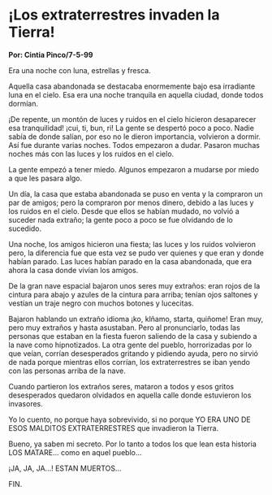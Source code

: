 # ¡Los extraterrestres invaden la Tierra!

**Por: Cintia Pinco/7-5-99**

Era una noche con luna, estrellas y fresca.

Aquella casa abandonada se destacaba enormemente bajo esa irradiante
luna en el cielo. Esa era una noche tranquila en aquella ciudad, donde
todos dormían.

¡De repente, un montón de luces y ruidos en el cielo hicieron
desaparecer esa tranquilidad! ¡cui, ti, bun, ri! La gente se despertó
poco a poco. Nadie sabía de donde salían, por eso no le dieron
importancia, volvieron a dormir. Así fue durante varias noches. Todos
empezaron a dudar. Pasaron muchas noches más con las luces y los ruidos
en el cielo.

La gente empezó a tener miedo. Algunos empezaron a mudarse por miedo a
que les pasara algo.

Un día, la casa que estaba abandonada se puso en venta y la compraron
un par de amigos; pero la compraron por menos dinero, debido a las
luces y los ruidos en el cielo. Desde que ellos se habían mudado, no
volvió a suceder nada extraño; la gente poco a poco se fue olvidando de
lo sucedido.

Una noche, los amigos hicieron una fiesta; las luces y los ruidos
volvieron pero, la diferencia fue que esta vez se pudo ver quienes y
que eran y donde habían parado. Las luces habían parado en la casa
abandonada, que era ahora la casa donde vivían los amigos.

De la gran nave espacial bajaron unos seres muy extraños: eran rojos de
la cintura para abajo y azules de la cintura para arriba; tenían ojos
saltones y vestían un traje negro con muchos botones y lucecitas.

Bajaron hablando un extraño idioma ¡ko, klñamo, starta, quiñome!
Eran muy, pero muy extraños y hasta asustaban. Pero al pronunciarlo,
todas las personas que estaban en la fiesta fueron saliendo de la casa
y subiendo a la nave como hipnotizados. La otra gente del pueblo,
horrorizadas por lo que veían, corrían desesperados gritando y pidiendo
ayuda, pero no sirvió de nada porque mientras ellos corrían, los
extraterrestres se iban yendo con las personas arriba de la nave.

Cuando partieron los extraños seres, mataron a todos y esos gritos
desesperados quedaron olvidados en aquella calle donde estuvieron los
invasores.

Yo lo cuento, no porque haya sobrevivido, si no porque YO ERA UNO DE
ESOS MALDITOS EXTRATERRESTRES que invadieron la Tierra.

Bueno, ya saben mi secreto. Por lo tanto a todos los que lean esta
historia LOS MATARE... como en aquel pueblo...

¡JA, JA, JA...! ESTAN MUERTOS...

FIN.
